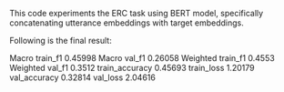 This code experiments the ERC task using BERT model, specifically concatenating utterance embeddings with target embeddings.


Following is the final result:

Macro train_f1	0.45998
Macro val_f1	0.26058
Weighted train_f1	0.4553
Weighted val_f1	0.3512
train_accuracy	0.45693
train_loss	1.20179
val_accuracy	0.32814
val_loss	2.04616